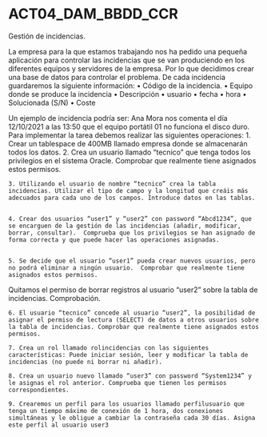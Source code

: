 # ACT04_DAM_BBDD_CCR
Gestión de incidencias.


La empresa para la que estamos trabajando nos ha pedido una pequeña aplicación para controlar las incidencias que se van produciendo en los diferentes equipos y servidores de la empresa. Por lo que decidimos crear una base de datos para controlar el problema.
De cada incidencia guardaremos la siguiente información:
    • Código de la incidencia.
    • Equipo donde se produce la incidencia
    • Descripción 
    • usuario 
    • fecha 
    • hora 
    • Solucionada (S/N) 
    • Coste

Un ejemplo de incidencia podría ser: Ana Mora nos comenta el día 12/10/2021 a las 13:50 que el equipo portátil 01 no funciona el disco duro.
Para implementar la tarea debemos realizar las siguientes operaciones:
    1. Crear un tablespace de 400MB llamado empresa donde se almacenarán todos los datos.
    2. Crea un usuario llamado “tecnico” que tenga todos los privilegios en el sistema Oracle. Comprobar que realmente tiene asignados estos permisos.


    3. Utilizando el usuario de nombre “tecnico” crea la tabla incidencias. Utilizar el tipo de campo y la longitud que creáis más adecuados para cada uno de los campos. Introduce datos en las tablas.


    4. Crear dos usuarios “user1” y “user2” con password “Abcd1234”, que se encarguen de la gestión de las incidencias (añadir, modificar, borrar, consultar).  Comprueba que los privilegios se han asignado de forma correcta y que puede hacer las operaciones asignadas.


    5. Se decide que el usuario “user1” pueda crear nuevos usuarios, pero no podrá eliminar a ningún usuario.  Comprobar que realmente tiene asignados estos permisos. 
Quitamos el permiso de borrar registros al usuario “user2” sobre la tabla de incidencias. Comprobación.


    6. El usuario “tecnico” concede al usuario “user2”, la posibilidad de asignar el permiso de lectura (SELECT) de datos a otros usuarios sobre la tabla de incidencias. Comprobar que realmente tiene asignados estos permisos.

    7. Crea un rol llamado rolincidencias con las siguientes características: Puede iniciar sesión, leer y modificar la tabla de incidencias (no puede ni borrar ni añadir).

    8. Crea un usuario nuevo llamado “user3” con password “System1234” y le asignas el rol anterior. Comprueba que tienen los permisos correspondientes.

    9. Crearemos un perfil para los usuarios llamado perfilusuario que tenga un tiempo máximo de conexión de 1 hora, dos conexiones simultáneas y le obligue a cambiar la contraseña cada 30 días. Asigna este perfil al usuario user3
